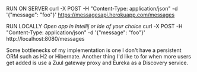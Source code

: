 RUN ON SERVER
curl -X POST -H "Content-Type: application/json" -d '{"message": "foo"}' https://messagesapi.herokuapp.com/messages

RUN LOCALLY
*Open app in Intellij or ide of your choice*
curl -X POST -H "Content-Type: application/json" -d '{"message": "foo"}' http://localhost:8080/messages



Some bottlenecks of my implementation is one I don't have a persistent ORM such as H2 or Hibernate. Another thing I'd like to for when more users get added is use a Zuul gateway proxy and Eureka as a Discovery service.
